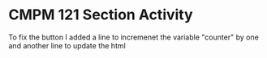 # CMPM 121 Section Activity

To fix the button I added a line to incremenet the variable "counter" by one and another line to update the html
